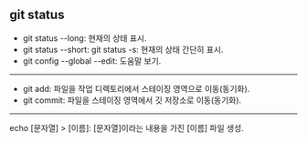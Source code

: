 ## git status

- git status --long: 현재의 상태 표시.
- git status --short: git status -s: 현재의 상태 간단히 표시.
- git config --global --edit: 도움말 보기.

<hr/>

- git add: 파일을 작업 디렉토리에서 스테이징 영역으로 이동(동기화).
- git commit: 파일을 스테이징 영역에서 깃 저장소로 이동(동기화).

<hr/>

echo [문자열] > [이름]: [문자열]이라는 내용을 가진 [이름] 파일 생성.
